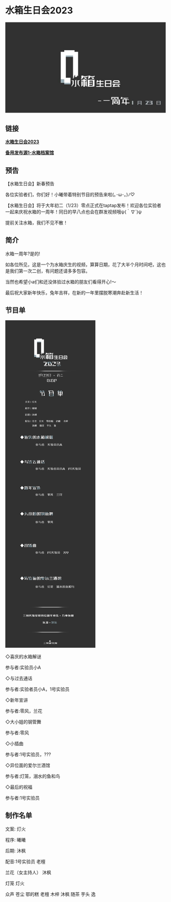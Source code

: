 # 水箱生日会2023

![](.\assests\images\birthday2023.jpg)

## 链接

[**水箱生日会2023**](https://www.taptap.cn/moment/366541297957211499)

[**备用发布源1-水箱档案馆**](.\assests\video\birthday2023.mp4)

## 预告

【水箱生日会】新春预告

各位实验者们，你们好！小曦带着特别节目的预告来啦(｡･ω･｡)ﾉ♡

【水箱生日会】将于大年初二（1/23）零点正式在taptap发布！欢迎各位实验者一起来庆祝水箱的一周年！同日的早八点也会在群发视频哦ψ(｀∇´)ψ

提前关注水箱，我们不见不散！

## 简介

水箱一周年?是的!

如各位所见，这是一个为水箱庆生的视频，算算日期，花了大半个月时间吧，这也是我们第一次二创，有问题还请多多包容。

当然也希望小a们和还没体验过水箱的朋友们看得开心!～

最后祝大家新年快乐，兔年吉祥，在新的一年里摆脱寒潮奔赴新生活！

## 节目单

![](.\assests\images\birthday2023list.jpg)

◇喜庆的水箱解谜

参与者:实验员小A

◇与过去通话

参与者:实验者员小A，1号实验员

◇新年宣讲

参与者:零风，兰花

◇大小姐的钢管舞

参与者:零风

◇小插曲

参与者:1号实验员，???

◇异位面的爱尔兰酒馆

参与者:灯笼，溺水的鱼和鸟

◇最后的祝福

参与者:1号实验员

## 制作名单

文案: 灯火

程序: 曦曦

后期: 沐枫

配音:1号实验员    老檀

兰花（女主持人）  沐枫

灯笼  灯火

众声  苍尘 鄂的糕 老檀 木梓 沐枫 随茶 芋头 逸

